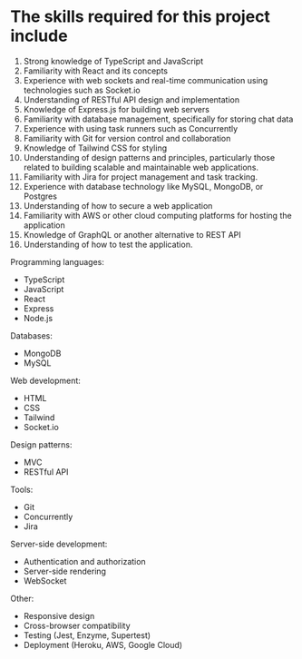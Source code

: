 # The skills required for this project include

1. Strong knowledge of TypeScript and JavaScript
2. Familiarity with React and its concepts
3. Experience with web sockets and real-time communication using technologies such as Socket.io
4. Understanding of RESTful API design and implementation
5. Knowledge of Express.js for building web servers
6. Familiarity with database management, specifically for storing chat data
7. Experience with using task runners such as Concurrently
8. Familiarity with Git for version control and collaboration
9. Knowledge of Tailwind CSS for styling
10. Understanding of design patterns and principles, particularly those related to building scalable and maintainable web applications.
11. Familiarity with Jira for project management and task tracking.
12. Experience with database technology like MySQL, MongoDB, or Postgres
13. Understanding of how to secure a web application
14. Familiarity with AWS or other cloud computing platforms for hosting the application
15. Knowledge of GraphQL or another alternative to REST API
16. Understanding of how to test the application.

Programming languages:

- TypeScript
- JavaScript
- React
- Express
- Node.js

Databases:

- MongoDB
- MySQL

Web development:

- HTML
- CSS
- Tailwind
- Socket.io

Design patterns:

- MVC
- RESTful API

Tools:

- Git
- Concurrently
- Jira

Server-side development:

- Authentication and authorization
- Server-side rendering
- WebSocket

Other:

- Responsive design
- Cross-browser compatibility
- Testing (Jest, Enzyme, Supertest)
- Deployment (Heroku, AWS, Google Cloud)
